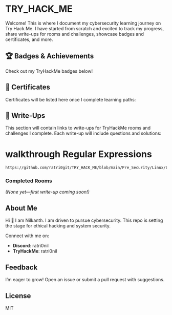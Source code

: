 # TRY_HACK_ME

Welcome! This is where I document my cybersecurity learning journey on Try Hack Me. I have started from scratch and excited to track my progress, share write-ups for rooms and challenges, showcase badges 
and certificates, and more.


## 🏆 Badges & Achievements
Check out my TryHackMe badges below! 

## 📜 Certificates
Certificates will be listed here once I complete learning paths:

## 📝 Write-Ups
This section will contain links to write-ups for TryHackMe rooms and challenges I complete. Each write-up will include questions and solutions:

# walkthrough Regular Expressions
```bash
https://github.com/ratri0git/TRY_HACK_ME/blob/main/Pre_Security/Linux/Learn_Regular_Expression.md
```

### Completed Rooms
*(None yet—first write-up coming soon!)*

## About Me
Hi 👋 I am Nilkanth.
I am driven to pursue cybersecurity. This repo is setting the stage for ethical hacking and system security.

Connect with me on:
- **Discord**: ratri0nil
- **TryHackMe**: ratri0nil

## Feedback
I’m eager to grow! Open an issue or submit a pull request with suggestions.

## License
MIT
